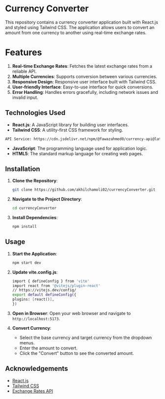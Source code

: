 # Currency Converter

This repository contains a currency converter application built with React.js and styled using Tailwind CSS. The application allows users to convert an amount from one currency to another using real-time exchange rates.

# Features

1. **Real-time Exchange Rates**: Fetches the latest exchange rates from a reliable API.
2.  **Multiple Currencies**: Supports conversion between various currencies.
3. **Responsive Design**: Responsive user interface built with Tailwind CSS.
4. **User-friendly Interface**: Easy-to-use interface for quick conversions.
5.  **Error Handling**: Handles errors gracefully, including network issues and invalid input.

## Technologies Used

- **React.js**: A JavaScript library for building user interfaces.
- **Tailwind CSS**: A utility-first CSS framework for styling.
```sh
API Service: https://cdn.jsdelivr.net/npm/@fawazahmed0/currency-api@latest/v1/currencies/${currency}.json
```
- **JavaScript**: The programming language used for application logic.
- **HTML5**: The standard markup language for creating web pages.

## Installation

1. **Clone the Repository**:
   ```sh
   git clone https://github.com/akhilchamoli02/currencyConverter.git
   ```
   
2. **Navigate to the Project Directory**:
   ```sh
   cd currencyConverter
   ```

3. **Install Dependencies**:
   ```sh
   npm install
   ```

## Usage

1. **Start the Application**:
   ```sh
   npm start dev
   ```
2. **Update vite.config.js**:
    ```sh
    import { defineConfig } from 'vite'
    import react from '@vitejs/plugin-react'
    // https://vitejs.dev/config/
    export default defineConfig({
    plugins: [react()],
    })
    ```

3. **Open in Browser**:
   Open your web browser and navigate to `http://localhost:5173`.

4. **Convert Currency**:
   - Select the base currency and target currency from the dropdown menus.
   - Enter the amount to convert.
   - Click the "Convert" button to see the converted amount.

## Acknowledgements

- [React.js](https://reactjs.org/)
- [Tailwind CSS](https://tailwindcss.com/)
- [Exchange Rates API](https://cdn.jsdelivr.net/npm/@fawazahmed0/currency-api@latest/v1/currencies/${currency}.json)
